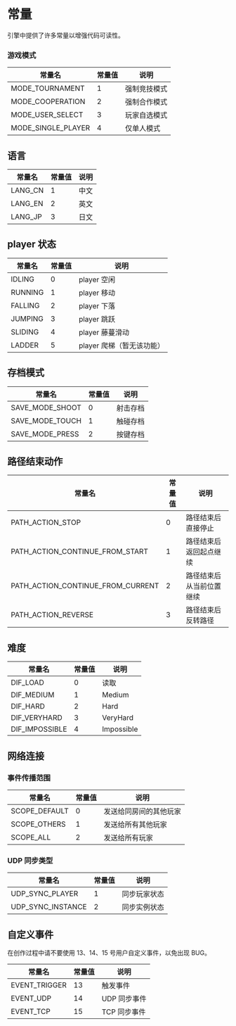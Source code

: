 # 常量

引擎中提供了许多常量以增强代码可读性。

### 游戏模式

| 常量名             | 常量值 | 说明         |
| ------------------ | ------ | ------------ |
| MODE_TOURNAMENT    | 1      | 强制竞技模式 |
| MODE_COOPERATION   | 2      | 强制合作模式 |
| MODE_USER_SELECT   | 3      | 玩家自选模式 |
| MODE_SINGLE_PLAYER | 4      | 仅单人模式   |

## 语言

| 常量名  | 常量值 | 说明 |
| ------- | ------ | ---- |
| LANG_CN | 1      | 中文 |
| LANG_EN | 2      | 英文 |
| LANG_JP | 3      | 日文 |

## player 状态

| 常量名  | 常量值 | 说明                      |
| ------- | ------ | ------------------------- |
| IDLING  | 0      | player 空闲               |
| RUNNING | 1      | player 移动               |
| FALLING | 2      | player 下落               |
| JUMPING | 3      | player 跳跃               |
| SLIDING | 4      | player 藤蔓滑动           |
| LADDER  | 5      | player 爬梯（暂无该功能） |

## 存档模式

| 常量名          | 常量值 | 说明     |
| --------------- | ------ | -------- |
| SAVE_MODE_SHOOT | 0      | 射击存档 |
| SAVE_MODE_TOUCH | 1      | 触碰存档 |
| SAVE_MODE_PRESS | 2      | 按键存档 |

## 路径结束动作

| 常量名                            | 常量值 | 说明                     |
| --------------------------------- | ------ | ------------------------ |
| PATH_ACTION_STOP                  | 0      | 路径结束后直接停止       |
| PATH_ACTION_CONTINUE_FROM_START   | 1      | 路径结束后返回起点继续   |
| PATH_ACTION_CONTINUE_FROM_CURRENT | 2      | 路径结束后从当前位置继续 |
| PATH_ACTION_REVERSE               | 3      | 路径结束后反转路径       |

## 难度

| 常量名         | 常量值 | 说明       |
| -------------- | ------ | ---------- |
| DIF_LOAD       | 0      | 读取       |
| DIF_MEDIUM     | 1      | Medium     |
| DIF_HARD       | 2      | Hard       |
| DIF_VERYHARD   | 3      | VeryHard   |
| DIF_IMPOSSIBLE | 4      | Impossible |

## 网络连接

### 事件传播范围

| 常量名        | 常量值 | 说明                   |
| ------------- | ------ | ---------------------- |
| SCOPE_DEFAULT | 0      | 发送给同房间的其他玩家 |
| SCOPE_OTHERS  | 1      | 发送给所有其他玩家     |
| SCOPE_ALL     | 2      | 发送给所有玩家         |

### UDP 同步类型

| 常量名            | 常量值 | 说明         |
| ----------------- | ------ | ------------ |
| UDP_SYNC_PLAYER   | 1      | 同步玩家状态 |
| UDP_SYNC_INSTANCE | 2      | 同步实例状态 |

## 自定义事件

在创作过程中请不要使用 13、14、15 号用户自定义事件，以免出现 BUG。

| 常量名        | 常量值 | 说明         |
| ------------- | ------ | ------------ |
| EVENT_TRIGGER | 13     | 触发事件     |
| EVENT_UDP     | 14     | UDP 同步事件 |
| EVENT_TCP     | 15     | TCP 同步事件 |
